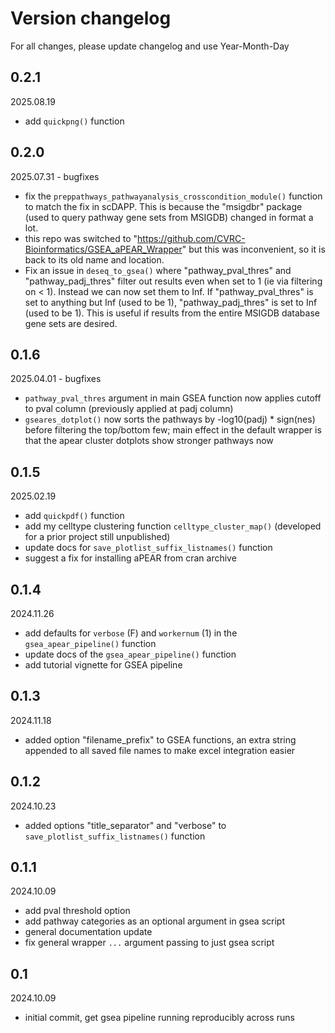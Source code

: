 # Version changelog

For all changes, please update changelog and use Year-Month-Day

## 0.2.1
2025.08.19
- add `quickpng()` function

## 0.2.0
2025.07.31 - bugfixes
- fix the `preppathways_pathwayanalysis_crosscondition_module()` function to match the fix in scDAPP. This is because the "msigdbr" package (used to query pathway gene sets from MSIGDB) changed in format a lot.
- this repo was switched to "https://github.com/CVRC-Bioinformatics/GSEA_aPEAR_Wrapper" but this was inconvenient, so it is back to its old name and location.
- Fix an issue in `deseq_to_gsea()` where "pathway_pval_thres" and "pathway_padj_thres" filter out results even when set to 1 (ie via filtering on < 1). Instead we can now set them to Inf. If "pathway_pval_thres" is set to anything but Inf (used to be 1), "pathway_padj_thres" is set to Inf (used to be 1). This is useful if results from the entire MSIGDB database gene sets are desired.


## 0.1.6
2025.04.01 - bugfixes
- `pathway_pval_thres` argument in main GSEA function now applies cutoff to pval column (previously applied at padj column)
- `gseares_dotplot()` now sorts the pathways by -log10(padj) * sign(nes) before filtering the top/bottom few; main effect in the default wrapper is that the apear cluster dotplots show stronger pathways now 

## 0.1.5
2025.02.19
- add `quickpdf()` function
- add my celltype clustering function `celltype_cluster_map()` (developed for a prior project still unpublished)
- update docs for `save_plotlist_suffix_listnames()` function
- suggest a fix for installing aPEAR from cran archive

## 0.1.4
2024.11.26
- add defaults for `verbose` (F) and `workernum` (1) in the `gsea_apear_pipeline()` function
- update docs of the `gsea_apear_pipeline()` function
- add tutorial vignette for GSEA pipeline

## 0.1.3
2024.11.18
- added option "filename_prefix" to GSEA functions, an extra string appended to all saved file names to make excel integration easier


## 0.1.2
2024.10.23
- added options "title_separator" and "verbose" to `save_plotlist_suffix_listnames()` function

## 0.1.1
2024.10.09
- add pval threshold option
- add pathway categories as an optional argument in gsea script
- general documentation update
- fix general wrapper `...` argument passing to just gsea script

## 0.1
2024.10.09
- initial commit, get gsea pipeline running reproducibly across runs